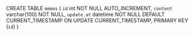 CREATE TABLE `memos` (
  `id` int NOT NULL AUTO_INCREMENT,
  `content` varchar(100) NOT NULL,
  `update_at` datetime NOT NULL DEFAULT CURRENT_TIMESTAMP ON UPDATE CURRENT_TIMESTAMP,
  PRIMARY KEY (`id`)
)